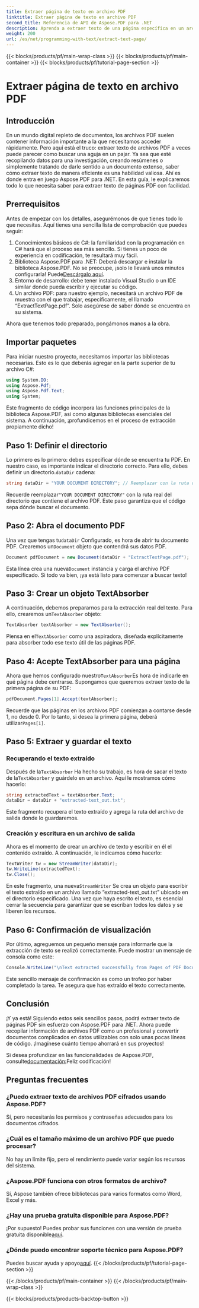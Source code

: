 ```yaml
---
title: Extraer página de texto en archivo PDF
linktitle: Extraer página de texto en archivo PDF
second_title: Referencia de API de Aspose.PDF para .NET
description: Aprenda a extraer texto de una página específica en un archivo PDF usando Aspose.PDF para .NET.
weight: 200
url: /es/net/programming-with-text/extract-text-page/
---
```


{{< blocks/products/pf/main-wrap-class >}}
{{< blocks/products/pf/main-container >}}
{{< blocks/products/pf/tutorial-page-section >}}

# Extraer página de texto en archivo PDF

## Introducción

En un mundo digital repleto de documentos, los archivos PDF suelen contener información importante a la que necesitamos acceder rápidamente. Pero aquí está el truco: extraer texto de archivos PDF a veces puede parecer como buscar una aguja en un pajar. Ya sea que esté recopilando datos para una investigación, creando resúmenes o simplemente tratando de darle sentido a un documento extenso, saber cómo extraer texto de manera eficiente es una habilidad valiosa. Ahí es donde entra en juego Aspose.PDF para .NET. En esta guía, le explicaremos todo lo que necesita saber para extraer texto de páginas PDF con facilidad.

## Prerrequisitos

Antes de empezar con los detalles, asegurémonos de que tienes todo lo que necesitas. Aquí tienes una sencilla lista de comprobación que puedes seguir:

1. Conocimientos básicos de C#: la familiaridad con la programación en C# hará que el proceso sea más sencillo. Si tienes un poco de experiencia en codificación, te resultará muy fácil.
2. Biblioteca Aspose.PDF para .NET: Deberá descargar e instalar la biblioteca Aspose.PDF. No se preocupe, ¡solo le llevará unos minutos configurarla! Puede[Descárgalo aquí](https://releases.aspose.com/pdf/net/).
3. Entorno de desarrollo: debe tener instalado Visual Studio o un IDE similar donde pueda escribir y ejecutar su código.
4. Un archivo PDF: para nuestro ejemplo, necesitará un archivo PDF de muestra con el que trabajar, específicamente, el llamado “ExtractTextPage.pdf”. Solo asegúrese de saber dónde se encuentra en su sistema.

Ahora que tenemos todo preparado, pongámonos manos a la obra.

## Importar paquetes

Para iniciar nuestro proyecto, necesitamos importar las bibliotecas necesarias. Esto es lo que deberás agregar en la parte superior de tu archivo C#:

```csharp
using System.IO;
using Aspose.Pdf;
using Aspose.Pdf.Text;
using System;
```

Este fragmento de código incorpora las funciones principales de la biblioteca Aspose.PDF, así como algunas bibliotecas esenciales del sistema. A continuación, ¡profundicemos en el proceso de extracción propiamente dicho!

## Paso 1: Definir el directorio

Lo primero es lo primero: debes especificar dónde se encuentra tu PDF. En nuestro caso, es importante indicar el directorio correcto. Para ello, debes definir un directorio.`dataDir` cadena:

```csharp
string dataDir = "YOUR DOCUMENT DIRECTORY"; // Reemplazar con la ruta de su PDF
```

 Recuerde reemplazar`"YOUR DOCUMENT DIRECTORY"` con la ruta real del directorio que contiene el archivo PDF. Este paso garantiza que el código sepa dónde buscar el documento.

## Paso 2: Abra el documento PDF

 Una vez que tengas tu`dataDir` Configurado, es hora de abrir tu documento PDF. Crearemos un`Document` objeto que contendrá sus datos PDF.

```csharp
Document pdfDocument = new Document(dataDir + "ExtractTextPage.pdf");
```

 Esta línea crea una nueva`Document` instancia y carga el archivo PDF especificado. Si todo va bien, ¡ya está listo para comenzar a buscar texto!

## Paso 3: Crear un objeto TextAbsorber

 A continuación, debemos prepararnos para la extracción real del texto. Para ello, crearemos un`TextAbsorber` objeto:

```csharp
TextAbsorber textAbsorber = new TextAbsorber();
```

 Piensa en el`TextAbsorber` como una aspiradora, diseñada explícitamente para absorber todo ese texto útil de las páginas PDF. 

## Paso 4: Acepte TextAbsorber para una página

 Ahora que hemos configurado nuestro`TextAbsorber`Es hora de indicarle en qué página debe centrarse. Supongamos que queremos extraer texto de la primera página de su PDF:

```csharp
pdfDocument.Pages[1].Accept(textAbsorber);
```

 Recuerde que las páginas en los archivos PDF comienzan a contarse desde 1, no desde 0. Por lo tanto, si desea la primera página, deberá utilizar`Pages[1]`.

## Paso 5: Extraer y guardar el texto

### Recuperando el texto extraído

 Después de la`TextAbsorber` Ha hecho su trabajo, es hora de sacar el texto de la`TextAbsorber` y guárdelo en un archivo. Aquí le mostramos cómo hacerlo:

```csharp
string extractedText = textAbsorber.Text;
dataDir = dataDir + "extracted-text_out.txt";
```

Este fragmento recupera el texto extraído y agrega la ruta del archivo de salida donde lo guardaremos.

### Creación y escritura en un archivo de salida

Ahora es el momento de crear un archivo de texto y escribir en él el contenido extraído. A continuación, le indicamos cómo hacerlo:

```csharp
TextWriter tw = new StreamWriter(dataDir);
tw.WriteLine(extractedText);
tw.Close();
```

 En este fragmento, una nueva`StreamWriter` Se crea un objeto para escribir el texto extraído en un archivo llamado “extracted-text_out.txt” ubicado en el directorio especificado. Una vez que haya escrito el texto, es esencial cerrar la secuencia para garantizar que se escriban todos los datos y se liberen los recursos.

## Paso 6: Confirmación de visualización

Por último, agreguemos un pequeño mensaje para informarle que la extracción de texto se realizó correctamente. Puede mostrar un mensaje de consola como este:

```csharp
Console.WriteLine("\nText extracted successfully from Pages of PDF Document.\nFile saved at " + dataDir);
```

Este sencillo mensaje de confirmación es como un trofeo por haber completado la tarea. Te asegura que has extraído el texto correctamente.

## Conclusión

¡Y ya está! Siguiendo estos seis sencillos pasos, podrá extraer texto de páginas PDF sin esfuerzo con Aspose.PDF para .NET. Ahora puede recopilar información de archivos PDF como un profesional y convertir documentos complicados en datos utilizables con solo unas pocas líneas de código. ¡Imagínese cuánto tiempo ahorrará en sus proyectos!

 Si desea profundizar en las funcionalidades de Aspose.PDF, consulte[documentación](https://reference.aspose.com/pdf/net/)¡Feliz codificación!

## Preguntas frecuentes

### ¿Puedo extraer texto de archivos PDF cifrados usando Aspose.PDF?
Sí, pero necesitarás los permisos y contraseñas adecuados para los documentos cifrados.

### ¿Cuál es el tamaño máximo de un archivo PDF que puedo procesar?
No hay un límite fijo, pero el rendimiento puede variar según los recursos del sistema.

### ¿Aspose.PDF funciona con otros formatos de archivo?
Sí, Aspose también ofrece bibliotecas para varios formatos como Word, Excel y más.

### ¿Hay una prueba gratuita disponible para Aspose.PDF?
 ¡Por supuesto! Puedes probar sus funciones con una versión de prueba gratuita disponible[aquí](https://releases.aspose.com/).

### ¿Dónde puedo encontrar soporte técnico para Aspose.PDF?
 Puedes buscar ayuda y apoyo[aquí](https://forum.aspose.com/c/pdf/10).
{{< /blocks/products/pf/tutorial-page-section >}}

{{< /blocks/products/pf/main-container >}}
{{< /blocks/products/pf/main-wrap-class >}}

{{< blocks/products/products-backtop-button >}}
